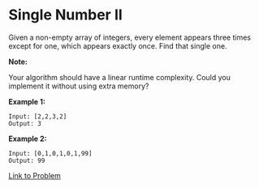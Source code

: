 # Single Number II

Given a non-empty array of integers, every element appears three times except for one, which appears exactly once. Find that single one.

**Note:**

Your algorithm should have a linear runtime complexity. Could you implement it without using extra memory?

**Example 1:**

```
Input: [2,2,3,2]
Output: 3
```

**Example 2:**

```
Input: [0,1,0,1,0,1,99]
Output: 99
```

[Link to Problem](https://leetcode.com/explore/challenge/card/june-leetcoding-challenge/542/week-4-june-22nd-june-28th/3368/)
